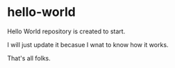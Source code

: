 hello-world
===========

Hello World repository is created to start.

I will just update it becasue I wnat to know how it works.

That's all folks.
